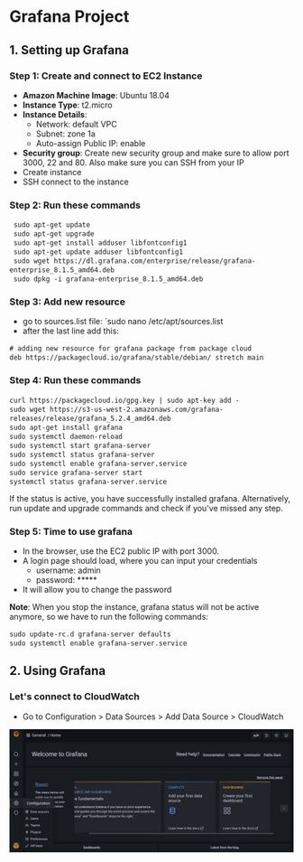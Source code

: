 # Grafana Project

## 1. Setting up Grafana

### Step 1: Create and connect to EC2 Instance

- **Amazon Machine Image**: Ubuntu 18.04
- **Instance Type**: t2.micro
- **Instance Details**: 
	- Network: default VPC 
	- Subnet: zone 1a
	- Auto-assign Public IP: enable
- **Security group**: Create new security group and make sure to allow port 3000, 22 and 80. Also make sure you can SSH from your IP
- Create instance
- SSH connect to the instance

### Step 2: Run these commands

```
 sudo apt-get update
 sudo apt-get upgrade
 sudo apt-get install adduser libfontconfig1
 sudo apt-get update adduser libfontconfig1
 sudo wget https://dl.grafana.com/enterprise/release/grafana-enterprise_8.1.5_amd64.deb
 sudo dpkg -i grafana-enterprise_8.1.5_amd64.deb

```

### Step 3: Add new resource

- go to sources.list file: `sudo nano /etc/apt/sources.list
- after the last line add this:

```
# adding new resource for grafana package from package cloud
deb https://packagecloud.io/grafana/stable/debian/ stretch main
```
	
### Step 4: Run these commands

```
curl https://packagecloud.io/gpg.key | sudo apt-key add -
sudo wget https://s3-us-west-2.amazonaws.com/grafana-releases/release/grafana_5.2.4_amd64.deb
sudo apt-get install grafana
sudo systemctl daemon-reload
sudo systemctl start grafana-server
sudo systemctl status grafana-server
sudo systemctl enable grafana-server.service
sudo service grafana-server start
systemctl status grafana-server.service
```

If the status is active, you have successfully installed grafana. Alternatively, run update and upgrade commands and check if you've missed any step.

### Step 5: Time to use grafana

- In the browser, use the EC2 public IP with port 3000.
- A login page should load, where you can input your credentials
	- username: admin
	- password: *****
- It will allow you to change the password 

**Note**: When you stop the instance, grafana status will not be active anymore, so we have to run the following commands:

```
sudo update-rc.d grafana-server defaults
sudo systemctl enable grafana-server.service
```

## 2. Using Grafana

### Let's connect to CloudWatch

- Go to Configuration > Data Sources > Add Data Source > CloudWatch

![alt text](https://github.com/ioanan11/SRE_grafana/blob/main/Screenshot%202021-09-23%20124455.png)
